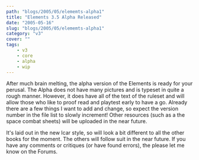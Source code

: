 ```yaml
---
path: "blogs/2005/05/elememts-alpha1"
title: "Elements 3.5 Alpha Released"
date: "2005-05-16"
slug: "blogs/2005/05/elememts-alpha1"
category: "v3"
cover: ""
tags:
    - v3
    - core
    - alpha
    - wip
---
```

After much brain melting, the alpha version of the Elements is ready for your perusal. The Alpha does not have many pictures and is typeset in quite a rough manner. However, it does have all of the text of the ruleset and will allow those who like to proof read and playtest early to have a go. Already there are a few things I want to add and change, so expect the version number in the file list to slowly increment! Other resources (such as a the space combat sheets) will be uploaded in the near future.

It's laid out in the new Icar style, so will look a bit different to all the other books for the moment. The others will follow suit in the near future. If you have any comments or critiques (or have found errors), the please let me know on the Forums.